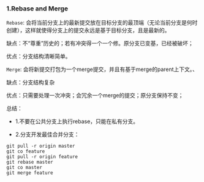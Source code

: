 ### 1.Rebase and Merge

`Rebase`: 会将当前分支上的最新提交放在目标分支的最顶端（无论当前分支是何时创建），这样就使得分支上的提交永远是基于目标分支，且是最新的。

缺点：不“尊重”历史的；若有冲突得一个一个修。原分支已变基，已经被破坏；

优点：分支结构清晰简单。

`Merge`: 会将新提交打包为一个merge提交，并且有基于merge的parent上下文。、

缺点：分支结构复杂

优点：只需要处理一次冲突；会冗余一个merge的提交；原分支保持不变；

总结：

- 1.不要在公共分支上执行rebase，只能在私有分支。

- 2.分支开发最佳合并分支：

```
git pull -r origin master
git co feature
git pull -r origin feature
git rebase master
git co master
git merge feature
```

